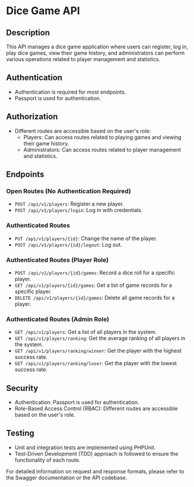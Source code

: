 # Dice Game API

## Description
This API manages a dice game application where users can register, log in, play dice games, view their game history, and administrators can perform various operations related to player management and statistics.

## Authentication
- Authentication is required for most endpoints.
- Passport is used for authentication.

## Authorization
- Different routes are accessible based on the user's role:
  - Players: Can access routes related to playing games and viewing their game history.
  - Administrators: Can access routes related to player management and statistics.

## Endpoints

### Open Routes (No Authentication Required)
- `POST /api/v1/players`: Register a new player.
- `POST /api/v1/players/login`: Log in with credentials.

### Authenticated Routes 
- `PUT /api/v1/players/{id}`: Change the name of the player.
- `POST /api/v1/players/{id}/logout`: Log out.

### Authenticated Routes (Player Role)
- `POST /api/v1/players/{id}/games`: Record a dice roll for a specific player.
- `GET /api/v1/players/{id}/games`: Get a list of game records for a specific player.
- `DELETE /api/v1/players/{id}/games`: Delete all game records for a player.

### Authenticated Routes (Admin Role)
- `GET /api/v1/players`: Get a list of all players in the system.
- `GET /api/v1/players/ranking`: Get the average ranking of all players in the system.
- `GET /api/v1/players/ranking/winner`: Get the player with the highest success rate.
- `GET /api/v1/players/ranking/loser`: Get the player with the lowest success rate.

## Security
- Authentication: Passport is used for authentication.
- Role-Based Access Control (RBAC): Different routes are accessible based on the user's role.

## Testing
- Unit and integration tests are implemented using PHPUnit.
- Test-Driven Development (TDD) approach is followed to ensure the functionality of each route.

For detailed information on request and response formats, please refer to the Swagger documentation or the API codebase.
